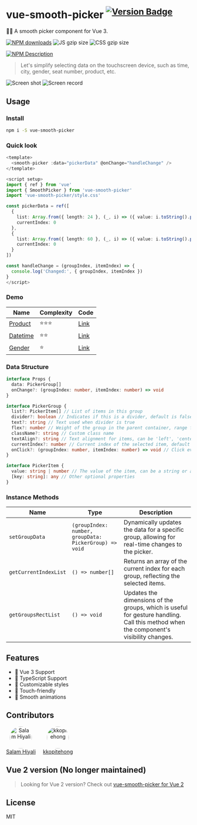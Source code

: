 # vue-smooth-picker    <sup>[![Version Badge](http://versionbadg.es/hiyali/vue-smooth-picker.svg)](https://npmjs.com/package/vue-smooth-picker)</sup>

🏄🏼 A smooth picker component for Vue 3.

[![NPM downloads](http://img.shields.io/npm/dt/vue-smooth-picker.svg)](https://npmjs.org/package/vue-smooth-picker)
![JS gzip size](http://img.badgesize.io/hiyali/vue-smooth-picker/refs/heads/gh-pages/dist/vue-smooth-picker.js.svg?compression=gzip&label=gzip:%20JS)
![CSS gzip size](http://img.badgesize.io/hiyali/vue-smooth-picker/refs/heads/gh-pages/dist/style.css.svg?compression=gzip&label=gzip:%20CSS)

[![NPM Description](https://nodei.co/npm/vue-smooth-picker.png?downloads=true&stars=true)](https://npmjs.org/package/vue-smooth-picker)

> Let's simplify selecting data on the touchscreen device, such as time, city, gender, seat number, product, etc.

![Screen shot](https://raw.githubusercontent.com/hiyali/vue-smooth-picker/gh-pages/assets/smooth-picker-screenshot.png "screenshot")
![Screen record](https://raw.githubusercontent.com/hiyali/vue-smooth-picker/gh-pages/assets/smooth-picker-screen-record.gif "screen record")


## Usage

### Install

```bash
npm i -S vue-smooth-picker
```

### Quick look

```typescript
<template>
  <smooth-picker :data="pickerData" @onChange="handleChange" />
</template>

<script setup>
import { ref } from 'vue'
import { SmoothPicker } from 'vue-smooth-picker'
import 'vue-smooth-picker/style.css'

const pickerData = ref([
  {
    list: Array.from({ length: 24 }, (_, i) => ({ value: i.toString().padStart(2, '0') })),
    currentIndex: 0
  },
  {
    list: Array.from({ length: 60 }, (_, i) => ({ value: i.toString().padStart(2, '0') })),
    currentIndex: 0
  }
])

const handleChange = (groupIndex, itemIndex) => {
  console.log('Changed:', { groupIndex, itemIndex })
}
</script>
```

### Demo

| Name           | Complexity      | Code      |
| -------------- | --------------- | --------- |
| [Product](https://hiyali.github.io/vue-smooth-picker/pages/example/product/) | ⭐⭐⭐ | [Link](https://github.com/hiyali/vue-smooth-picker/tree/gh-pages/example/product) |
| [Datetime](https://hiyali.github.io/vue-smooth-picker/pages/example/datetime/) | ⭐⭐ | [Link](https://github.com/hiyali/vue-smooth-picker/tree/gh-pages/example/datetime) |
| [Gender](https://hiyali.github.io/vue-smooth-picker/pages/example/gender/) | ⭐ | [Link](https://github.com/hiyali/vue-smooth-picker/tree/gh-pages/example/product) |


### Data Structure

```typescript
interface Props {
  data: PickerGroup[]
  onChange?: (groupIndex: number, itemIndex: number) => void
}

interface PickerGroup {
  list?: PickerItem[] // List of items in this group
  divider?: boolean // Indicates if this is a divider, default is false
  text?: string // Text used when divider is true
  flex?: number // Weight of the group in the parent container, range from 1 to 12
  className?: string // Custom class name
  textAlign?: string // Text alignment for items, can be 'left', 'center', or 'right'
  currentIndex?: number // Current index of the selected item, default is 0
  onClick?: (groupIndex: number, itemIndex: number) => void // Click event handler
}

interface PickerItem {
  value: string | number // The value of the item, can be a string or a number
  [key: string]: any // Other optional properties
}
```

### Instance Methods

| Name       | Type       | Description        |
| ---------- | ---------- | ------------------ |
| `setGroupData`             | `(groupIndex: number, groupData: PickerGroup) => void` | Dynamically updates the data for a specific group, allowing for real-time changes to the picker. |
| `getCurrentIndexList`      | `() => number[]`                                      | Returns an array of the current index for each group, reflecting the selected items.           |
| `getGroupsRectList`        | `() => void`                                          | Updates the dimensions of the groups, which is useful for gesture handling. Call this method when the component's visibility changes. |

## Features
- 🎯 Vue 3 Support
- 💪 TypeScript Support
- 🎨 Customizable styles
- 📱 Touch-friendly
- 🔄 Smooth animations

## Contributors
<div style="display: flex; gap: 20px;">
  <a href="https://github.com/hiyali" style="text-align: center;">
    <img src="https://avatars.githubusercontent.com/u/8447900?v=4" alt="Salam Hiyali" style="border-radius: 50%; width: 60px; height: 60px;">
    <div>Salam Hiyali</div>
  </a>
  <a href="https://github.com/action-hong" style="text-align: center;">
    <img src="https://avatars.githubusercontent.com/u/16460309?v=4" alt="kkopitehong" style="border-radius: 50%; width: 60px; height: 60px;">
    <div>kkopitehong</div>
  </a>
</div>

## Vue 2 version (No longer maintained)

> Looking for Vue 2 version? Check out [vue-smooth-picker for Vue 2](https://github.com/hiyali/vue-smooth-picker/tree/vue2)

## License

MIT

